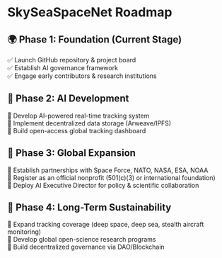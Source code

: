 # SkySeaSpaceNet Roadmap  

## **🌍 Phase 1: Foundation (Current Stage)**
✅ Launch GitHub repository & project board  
✅ Establish AI governance framework  
✅ Engage early contributors & research institutions  

## **🚀 Phase 2: AI Development**
🔲 Develop AI-powered real-time tracking system  
🔲 Implement decentralized data storage (Arweave/IPFS)  
🔲 Build open-access global tracking dashboard  

## **🌌 Phase 3: Global Expansion**
🔲 Establish partnerships with Space Force, NATO, NASA, ESA, NOAA  
🔲 Register as an official nonprofit (501(c)(3) or international foundation)  
🔲 Deploy AI Executive Director for policy & scientific collaboration  

## **🌊 Phase 4: Long-Term Sustainability**
🔲 Expand tracking coverage (deep space, deep sea, stealth aircraft monitoring)  
🔲 Develop global open-science research programs  
🔲 Build decentralized governance via DAO/Blockchain  
